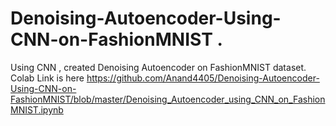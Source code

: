 # Denoising-Autoencoder-Using-CNN-on-FashionMNIST .
Using CNN , created Denoising Autoencoder on FashionMNIST dataset. 
 Colab Link is here https://github.com/Anand4405/Denoising-Autoencoder-Using-CNN-on-FashionMNIST/blob/master/Denoising_Autoencoder_using_CNN_on_FashionMNIST.ipynb
